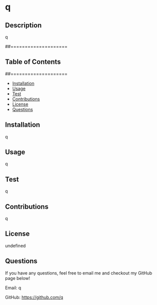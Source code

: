 # q

## Description
q

##====================
## Table of Contents
##====================
* [Installation](#installation)
* [Usage](#usage)
* [Test](#test)
* [Contributions](#contibutions)
* [License](#license)
* [Questions](#questions)

## Installation
q

## Usage
q

## Test
q

## Contributions
q


## License
undefined

## Questions
If you have any questions, feel free to email me and checkout my GitHub page below!

Email: q

GitHub: https://github.com/q

